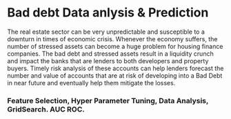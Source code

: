 # Bad debt Data anlysis & Prediction
The real estate sector can be very unpredictable and susceptible to a downturn in times of economic crisis. Whenever the economy suffers, the number of stressed assets can become a huge problem for housing finance companies. The bad debt and stressed assets result in a liquidity crunch and impact the banks that are lenders to both developers and property buyers. Timely risk analysis of these accounts can help lenders forecast the number and value of accounts that are at risk of developing into a Bad Debt in near future and eventually help them mitigate the losses.
### Feature Selection, Hyper Parameter Tuning, Data Analysis, GridSearch. AUC ROC.

